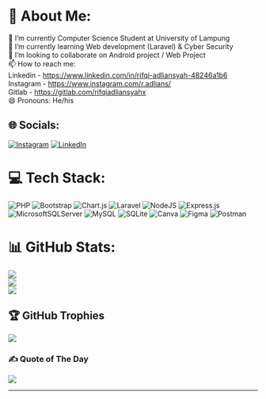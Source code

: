 # 💫 About Me:
🔭 I’m currently Computer Science Student at University of Lampung<br>🌱 I’m currently learning Web development (Laravel) & Cyber Security<br>👯 I’m looking to collaborate on Android project / Web Project<br>📫 How to reach me:<br>Linkedin - https://www.linkedin.com/in/rifqi-adliansyah-48246a1b6<br>Instagram - https://www.instagram.com/r.adlians/<br>Gitlab - https://gitlab.com/rifqiadliansyahx<br>😄 Pronouns: He/his


## 🌐 Socials:
[![Instagram](https://img.shields.io/badge/Instagram-%23E4405F.svg?logo=Instagram&logoColor=white)](https://instagram.com/r.adlians) [![LinkedIn](https://img.shields.io/badge/LinkedIn-%230077B5.svg?logo=linkedin&logoColor=white)](https://linkedin.com/in/rifqi-adliansyah) 

# 💻 Tech Stack:
![PHP](https://img.shields.io/badge/php-%23777BB4.svg?style=for-the-badge&logo=php&logoColor=white) ![Bootstrap](https://img.shields.io/badge/bootstrap-%23563D7C.svg?style=for-the-badge&logo=bootstrap&logoColor=white) ![Chart.js](https://img.shields.io/badge/chart.js-F5788D.svg?style=for-the-badge&logo=chart.js&logoColor=white) ![Laravel](https://img.shields.io/badge/laravel-%23FF2D20.svg?style=for-the-badge&logo=laravel&logoColor=white) ![NodeJS](https://img.shields.io/badge/node.js-6DA55F?style=for-the-badge&logo=node.js&logoColor=white) ![Express.js](https://img.shields.io/badge/express.js-%23404d59.svg?style=for-the-badge&logo=express&logoColor=%2361DAFB) ![MicrosoftSQLServer](https://img.shields.io/badge/Microsoft%20SQL%20Sever-CC2927?style=for-the-badge&logo=microsoft%20sql%20server&logoColor=white) ![MySQL](https://img.shields.io/badge/mysql-%2300f.svg?style=for-the-badge&logo=mysql&logoColor=white) ![SQLite](https://img.shields.io/badge/sqlite-%2307405e.svg?style=for-the-badge&logo=sqlite&logoColor=white) ![Canva](https://img.shields.io/badge/Canva-%2300C4CC.svg?style=for-the-badge&logo=Canva&logoColor=white) 	![Figma](https://img.shields.io/badge/figma-%23F24E1E.svg?style=for-the-badge&logo=figma&logoColor=white) ![Postman](https://img.shields.io/badge/Postman-FF6C37?style=for-the-badge&logo=postman&logoColor=white)
# 📊 GitHub Stats:
![](https://github-readme-stats.vercel.app/api?username=rifqiadliansyah&theme=radical&hide_border=false&include_all_commits=false&count_private=false)<br/>
![](https://github-readme-streak-stats.herokuapp.com/?user=rifqiadliansyah&theme=radical&hide_border=false)<br/>
![](https://github-readme-stats.vercel.app/api/top-langs/?username=rifqiadliansyah&theme=radical&hide_border=false&include_all_commits=false&count_private=false&layout=compact)

## 🏆 GitHub Trophies
![](https://github-profile-trophy.vercel.app/?username=rifqiadliansyah&theme=dracula&no-frame=false&no-bg=true&margin-w=4)

### ✍️ Quote of The Day
![](https://quotes-github-readme.vercel.app/api?type=horizontal&theme=tokyonight)

---


<!-- Proudly created with GPRM ( https://gprm.itsvg.in ) -->
